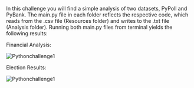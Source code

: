 In this challenge you will find a simple analysis of two datasets, PyPoll and PyBank. The main.py file in each folder reflects the respective code, which reads from the .csv file (Resources folder) and writes to the .txt file (Analysis folder). Running both main.py files from terminal yields the following results:

Financial Analysis:

![Pythonchallenge1](https://user-images.githubusercontent.com/79114121/133498967-22b30cfe-043d-4398-aac2-cc48f6477c90.png)


Election Results:

![Pythonchallenge1](https://user-images.githubusercontent.com/79114121/133499017-a323120c-d451-42e4-86e7-ae248a7c6afc.png)


